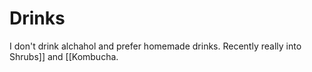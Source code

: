 # Drinks
I don't drink alchahol and prefer homemade drinks. Recently really into Shrubs]] and [[Kombucha.
